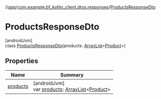 //[app](../../../index.md)/[com.example.bf_kotlin_client.dtos.responses](../index.md)/[ProductsResponseDto](index.md)

# ProductsResponseDto

[androidJvm]\
class [ProductsResponseDto](index.md)(products: [ArrayList](https://kotlinlang.org/api/latest/jvm/stdlib/kotlin.collections/-array-list/index.html)&lt;[Product](../../com.example.bf_kotlin_client.dtos.entities/-product/index.md)&gt;)

## Properties

| Name | Summary |
|---|---|
| [products](products.md) | [androidJvm]<br>var [products](products.md): [ArrayList](https://kotlinlang.org/api/latest/jvm/stdlib/kotlin.collections/-array-list/index.html)&lt;[Product](../../com.example.bf_kotlin_client.dtos.entities/-product/index.md)&gt; |

